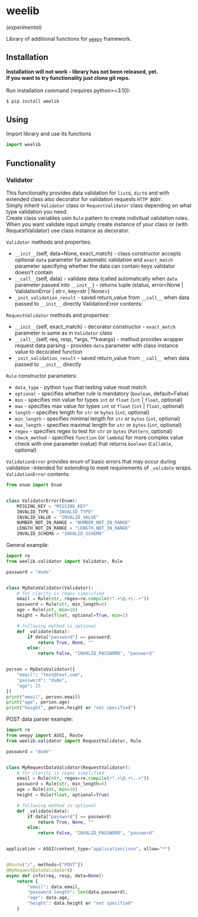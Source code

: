 # weelib
<i>(experimental)</i><br>

Library of additional functions for [`weepy`](https://gitlab.com/katry/weepy) framework.

## Installation

<b>
	Installation will not work - library  has not been released, yet.<br>
	If you want to try functionality just clone git repo.
</b><br><br>
Run installation command (requires python>=3.10):

```sh
$ pip install weelib
```

## Using
Import library and use its functions
```py
import weelib
```

## Functionality
### Validator
This functionality provides data validation for `list`s, `dict`s and with extended class also decorator for validation requests `HTTP BODY`.<br>
Simply inherit `Validator` class or `RequestValidator` class depending on what type validation you need.<br>
Create class variables usin `Rule` pattern to create indivitual validation rules.
When you want validate input simply create instance of your class or (with RequestValidator) use class instance as decorator.

`Validator` methods and properties:
- `__init__`(self, data=None, exact_match) - class constructor accepts optional `data` parameter for automatic validation and `exact_match` parameter specifying whether the data can contain keys validator doesn't contain 
- `__call__`(self, data) - validate data (called automatically when `data` parameter passed into `__init__`) - returns tuple (status<bool>, error<None | ValidationError | str>, key<str | None>)
- `_init_validation_result` - saved return_value from `__call__` when data passed to `__init__` directly
ValidationError contents:

`RequestValidator` methods and properties:
- `__init__`(self, exact_match) - decorator constructor - `exact_match` parameter is same as in `Validator` class
- `__call__`(self, req, resp, \*args, \*\*kwargs) - method provides wrapper request data parsing - provides `data` parameter with class instance value to decorated function
- `_init_validation_result` - saved return_value from `__call__` when data passed to `__init__` directly


`Rule` constructor parameters:
- `data_type` - python `type` that testing value must match
- `optional` - specifies whether rule is mandatory (`boolean`, default=False)
- `min` - specifies min value for types `int` or `float` (`int` | `float`, optional)
- `max` - specifies max value for types `int` or `float` (`int` | `float`, optional)
- `length` -  specifies length for `str` or `bytes` (`int`, optional)
- `min_length` - specifies minimal length for `str` or `bytes` (`int`, optional)
- `max_length` - specifies maximal length for `str` or `bytes` (`int`, optional)
- `regex` - specifies regex to test for `str` or `bytes` (`Pattern`, optional)
- `check_method` - specifies `function` (or `lambda`) for more complex value check with one parameter (value) that returns `boolean` (`Callable`, optional)

`ValidationError` provides enum of basic errors that may occur during validation -intended for extending to meet requirements of `_validate` wraps. <br>
`ValidationError` contents:
```py
from enum import Enum


class ValidatorError(Enum):
	MISSING_KEY = "MISSING_KEY"
	INVALID_TYPE = "INVALID_TYPE"
	INVALID_VALUE = "INVALID_VALUE"
	NUMBER_NOT_IN_RANGE = "NUMBER_NOT_IN_RANGE"
	LENGTH_NOT_IN_RANGE = "LENGTH_NOT_IN_RANGE"
	INVALID_SCHEMA = "INVALID_SCHEMA"
```


General example:
```py
import re
from weelib.validator import Validator, Rule

password = "dude"


class MyDataValidator(Validator):
	# for clarity is regex simplified
	email = Rule(str, regex=re.compile(r".+\@.+\..+"))
	password = Rule(str, min_length=6)
	age = Rule(int, min=18)
	height = Rule(float, optional=True, min=1)

	# following method is optional
	def _validate(data):
		if data["password"] == password:
			return True, None, ""
		else:
			return False, "INVALID_PASSWORD", "password"


person = MyDataValidator({
	"email": "test@test.com",
	"password": "dude",
	"age": 25
})
print("email", person.email)
print("age", person.age)
print("height", person.height or "not specified")
```

POST data parser example:
```py
import re
from weepy import ASGI, Route
from weelib.validator import RequestValidator, Rule

password = "dude"


class MyRequestDataValidator(RequestValidator):
	# for clarity is regex simplified
	email = Rule(str, regex=re.compile(r".+\@.+\..+"))
	password = Rule(str, min_length=6)
	age = Rule(int, min=18)
	height = Rule(float, optional=True)

	# following method is optional
	def _validate(data):
		if data["password"] == password:
			return True, None, ""
		else:
			return False, "INVALID_PASSWORD", "password"


application = ASGI(content_type="application/json", allow="*")


@Route("/", methods=["POST"])
@MyRequestDataValidator()
async def info(req, resp, data=None):
	return {
		"email": data.email,
		"password-length": len(data.password),
		"age": data.age,
		"height": data.height or "not specified"
	}
```
